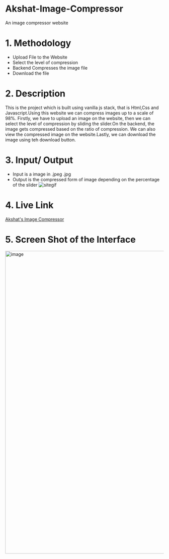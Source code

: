 # Akshat-Image-Compressor
An image compressor website
# 1. Methodology
 - Upload File to the Website
 - Select the level of compression
 - Backend Compresses the image file
 - Download the file
# 2. Description
This is the project which is built using vanilla js stack, that is Html,Css and Javascript.Using this website we can compress images up to a scale of 98%. Firstly, we have to upload an image on the website, then we can select the level of compression by sliding the slider.On the backend, the image gets compressed based on the ratio of compression. We can also view the compressed image on the website.Lastly, we can download the image using teh download button.
# 3. Input/ Output

 - Input is a image in .jpeg .jpg 
 - Output is the compressed form of image depending on the percentage of the slider
![sitegif](https://user-images.githubusercontent.com/100310619/208193173-2a0ec131-ae30-4fd2-bf00-d52a0e0d3f6d.gif)
# 4. Live Link
[Akshat's Image Compressor](https://akshatimagecompressorwebsite.netlify.app)
# 5. Screen Shot of the Interface
<img width="960" alt="image" src="https://user-images.githubusercontent.com/100310619/208194000-4883947c-171d-48cb-804f-dd334f0e8b30.png">


